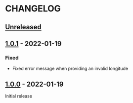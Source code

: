 # CHANGELOG

## [Unreleased]

## [1.0.1] - 2022-01-19

### Fixed

* Fixed error message when providing an invalid longitude

## [1.0.0] - 2022-01-19

Initial release

[Unreleased]: https://github.com/beste/latlon-geohash-php/compare/1.0.1...main
[1.0.1]: https://github.com/beste/latlon-geohash-php/compare/1.0.0...1.0.1
[1.0.0]: https://github.com/beste/latlon-geohash-php/releases/tag/1.0.0

